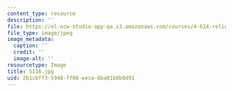 ```yaml
---
content_type: resource
description: ''
file: https://ol-ocw-studio-app-qa.s3.amazonaws.com/courses/4-614-religious-architecture-and-islamic-cultures-fall-2002/2b1cbff35948ff08eeca6ba81b8b0d91_5116.jpg
file_type: image/jpeg
image_metadata:
  caption: ''
  credit: ''
  image-alt: ''
resourcetype: Image
title: 5116.jpg
uid: 2b1cbff3-5948-ff08-eeca-6ba81b8b0d91
---
```

